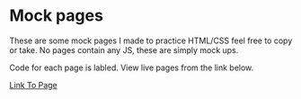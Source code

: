 # Mock pages 

These are some mock pages I made to practice HTML/CSS feel free to copy or take. No pages contain any JS, these are simply mock ups.

Code for each page is labled.
View live pages from the link below. 

[Link To Page](https://tabuhana.github.io/mockpages/)